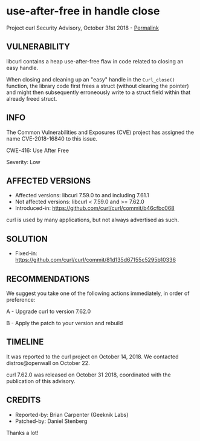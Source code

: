 use-after-free in handle close
==============================

Project curl Security Advisory, October 31st 2018 -
[Permalink](https://curl.se/docs/CVE-2018-16840.html)

VULNERABILITY
-------------

libcurl contains a heap use-after-free flaw in code related to closing an easy
handle.

When closing and cleaning up an "easy" handle in the `Curl_close()` function,
the library code first frees a struct (without clearing the pointer) and might
then subsequently erroneously write to a struct field within that already
freed struct.

INFO
----

The Common Vulnerabilities and Exposures (CVE) project has assigned the name
CVE-2018-16840 to this issue.

CWE-416: Use After Free

Severity: Low

AFFECTED VERSIONS
-----------------

- Affected versions: libcurl 7.59.0 to and including 7.61.1
- Not affected versions: libcurl < 7.59.0 and >= 7.62.0
- Introduced-in: https://github.com/curl/curl/commit/b46cfbc068

curl is used by many applications, but not always advertised as such.

SOLUTION
------------

- Fixed-in: https://github.com/curl/curl/commit/81d135d67155c5295b10336

RECOMMENDATIONS
---------------

We suggest you take one of the following actions immediately, in order of
preference:

 A - Upgrade curl to version 7.62.0

 B - Apply the patch to your version and rebuild

TIMELINE
---------

It was reported to the curl project on October 14, 2018.  We contacted
distros@openwall on October 22.

curl 7.62.0 was released on October 31 2018, coordinated with the publication
of this advisory.

CREDITS
-------

- Reported-by: Brian Carpenter (Geeknik Labs)
- Patched-by: Daniel Stenberg

Thanks a lot!
